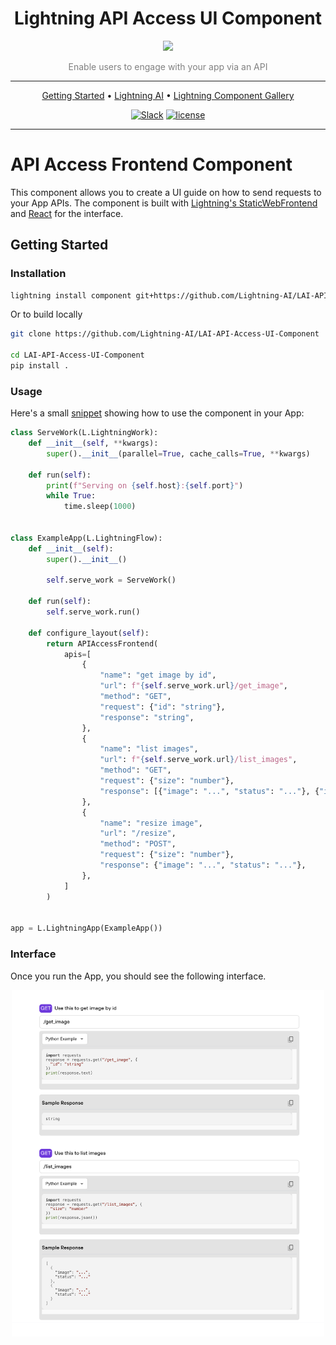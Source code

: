 <div align="center">
    <h1>
        Lightning API Access UI Component
    </h1>
    <img src="https://pl-flash-data.s3.amazonaws.com/assets_lightning/docs/images/logos/lightning-ai.png" width="400px">

<div align="center">

<p align="center" style="color:grey">Enable users to engage with your app via an API</a></p>

______________________________________________________________________


<p align="center">
  <a href="#getting-started">Getting Started</a> •
  <a href="https://www.lightning.ai/">Lightning AI</a> •
  <a href="https://lightning.ai/components">Lightning Component Gallery</a>
</p>

[![Slack](https://img.shields.io/badge/slack-chat-green.svg?logo=slack)](https://www.pytorchlightning.ai/community)
[![license](https://img.shields.io/badge/License-Apache%202.0-blue.svg)](https://github.com/Lightning-AI/lightning/blob/master/LICENSE)

</div>
</div>

______________________________________________________________________


# API Access Frontend Component

This component allows you to create a UI guide on how to send requests to your App APIs. The component is built with [Lightning's StaticWebFrontend](https://lightning.ai/lightning-docs/api_reference/generated/lightning_app.frontend.web.StaticWebFrontend.html) and [React](https://reactjs.org/) for the interface.


## Getting Started

### Installation

```bash
lightning install component git+https://github.com/Lightning-AI/LAI-API-Access-UI-Component.git@main
```

Or to build locally

```bash
git clone https://github.com/Lightning-AI/LAI-API-Access-UI-Component

cd LAI-API-Access-UI-Component
pip install .
```

### Usage

Here's a small [snippet](https://github.com/Lightning-AI/LAI-API-Access-UI-Component/blob/main/examples/example_app.py#L9) showing how to use the component in your App:

```python
class ServeWork(L.LightningWork):
    def __init__(self, **kwargs):
        super().__init__(parallel=True, cache_calls=True, **kwargs)

    def run(self):
        print(f"Serving on {self.host}:{self.port}")
        while True:
            time.sleep(1000)


class ExampleApp(L.LightningFlow):
    def __init__(self):
        super().__init__()

        self.serve_work = ServeWork()

    def run(self):
        self.serve_work.run()

    def configure_layout(self):
        return APIAccessFrontend(
            apis=[
                {
                    "name": "get image by id",
                    "url": f"{self.serve_work.url}/get_image",
                    "method": "GET",
                    "request": {"id": "string"},
                    "response": "string",
                },
                {
                    "name": "list images",
                    "url": f"{self.serve_work.url}/list_images",
                    "method": "GET",
                    "request": {"size": "number"},
                    "response": [{"image": "...", "status": "..."}, {"image": "...", "status": "..."}],
                },
                {
                    "name": "resize image",
                    "url": "/resize",
                    "method": "POST",
                    "request": {"size": "number"},
                    "response": {"image": "...", "status": "..."},
                },
            ]
        )


app = L.LightningApp(ExampleApp())
```

### Interface

Once you run the App, you should see the following interface.

<div align="center">
    <img src="./assets/api_access.png" width="500px">
<div align="center">
